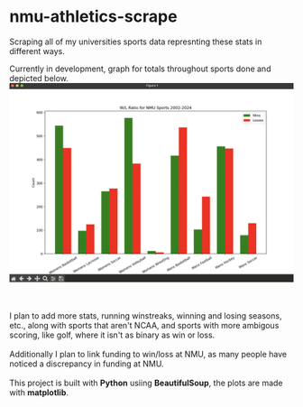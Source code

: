 # nmu-athletics-scrape
Scraping all of my universities sports data represnting these stats in different ways.

Currently in development, graph for totals throughout sports done and depicted below.
![img](totals-graph.png)

<br><br>
I plan to add more stats, running winstreaks, winning and losing seasons, etc., along with sports that aren't NCAA, and sports with more ambigous scoring, like golf, where it isn't as binary as win or loss.
<br><br>
Additionally I plan to link funding to win/loss at NMU, as many people have noticed a discrepancy in funding at NMU.
<br><br>
This project is built with **Python** usiing **BeautifulSoup**, the plots are made with **matplotlib**.
